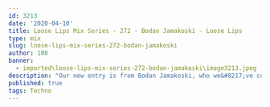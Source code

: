 ```yaml
---
id: 3213
date: '2020-04-10'
title: Loose Lips Mix Series - 272 - Bodan Jamakoski - Loose Lips
type: mix
slug: loose-lips-mix-series-272-bodan-jamakoski
author: 100
banner:
  - imported\loose-lips-mix-series-272-bodan-jamakoski\image3213.jpeg
description: "Our new entry is from Bodan Jamakoski, who we&#8217;ve collaborated and shared the decks with for our 5th year anniversary event at club Minus 1 with Billy Nasty, Medallion Man and T-Scale. Enjoy these 81 minutes of hypnotic, sharp and driving Techno! @bodan-jamakoski\L @audiobahn101\L Bodan Jamakoski is a Macedonian DJ and producer from Skopje, Macedonia. [...]Read More..."
published: true
tags: Techno
---
```

